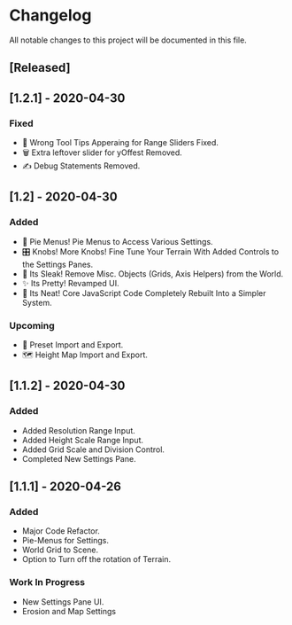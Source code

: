 # Changelog
All notable changes to this project will be documented in this file.


## [Released]

## [1.2.1] - 2020-04-30
### Fixed
- 💬 Wrong Tool Tips Apperaing for Range Sliders Fixed.
- 🗑️ Extra leftover slider for yOffest Removed.
- ✍️ Debug Statements Removed.




## [1.2] - 2020-04-30
### Added
- 🥧 Pie Menus! Pie Menus to Access Various Settings.
- 🎛️ Knobs! More Knobs! Fine Tune Your Terrain With Added Controls to the Settings Panes. 
- 🧽 Its Sleak! Remove Misc. Objects (Grids, Axis Helpers) from the World.
- ✨ Its Pretty! Revamped UI.
- 🛀 Its Neat! Core JavaScript Code Completely Rebuilt Into a Simpler System.

### Upcoming
- 📝 Preset Import and Export.
- 🗺️ Height Map Import and Export.



## [1.1.2] - 2020-04-30
### Added
- Added Resolution Range Input.
- Added Height Scale Range Input.
- Added Grid Scale and Division Control.
- Completed New Settings Pane.



## [1.1.1] - 2020-04-26
### Added
- Major Code Refactor.
- Pie-Menus for Settings.
- World Grid to Scene.
- Option to Turn off the rotation of Terrain.

### Work In Progress
- New Settings Pane UI.
- Erosion and Map Settings



